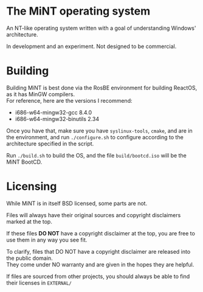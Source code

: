 # The MiNT operating system
An NT-like operating system written with a goal of understanding Windows' architecture.

In development and an experiment. Not designed to be commercial.

# Building
Building MiNT is best done via the RosBE environment for building ReactOS, as it has MinGW compilers.\
For reference, here are the versions I recommend:
- i686-w64-mingw32-gcc 8.4.0
- i686-w64-mingw32-binutils 2.34

Once you have that, make sure you have `syslinux-tools`, `cmake`, and are in the environment, and run `./configure.sh` to configure according to the architecture specified in the script.

Run `./build.sh` to build the OS, and the file `build/bootcd.iso` will be the MiNT BootCD.

# Licensing
While MiNT is in itself BSD licensed, some parts are not.

Files will always have their original sources and copyright disclaimers marked at the top.

If these files **DO NOT** have a copyright disclaimer at the top, you are free to use them in any way you see fit.

To clarify, files that DO NOT have a copyright disclaimer are released into the public domain.\
They come under NO warranty and are given in the hopes they are helpful.

If files are sourced from other projects, you should always be able to find their licenses in `EXTERNAL/`
